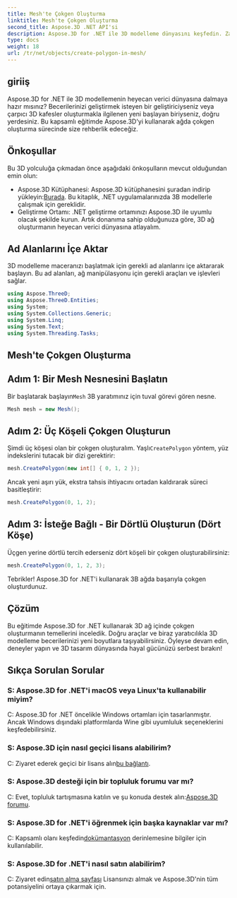 ```yaml
---
title: Mesh'te Çokgen Oluşturma
linktitle: Mesh'te Çokgen Oluşturma
second_title: Aspose.3D .NET API'si
description: Aspose.3D for .NET ile 3D modelleme dünyasını keşfedin. Zahmetsizce ağlarda çarpıcı çokgenler oluşturun. Sürükleyici bir geliştirme deneyimi için hemen indirin!
type: docs
weight: 18
url: /tr/net/objects/create-polygon-in-mesh/
---
```

## giriiş
Aspose.3D for .NET ile 3D modellemenin heyecan verici dünyasına dalmaya hazır mısınız? Becerilerinizi geliştirmek isteyen bir geliştiriciyseniz veya çarpıcı 3D kafesler oluşturmakla ilgilenen yeni başlayan biriyseniz, doğru yerdesiniz. Bu kapsamlı eğitimde Aspose.3D'yi kullanarak ağda çokgen oluşturma sürecinde size rehberlik edeceğiz.
## Önkoşullar
Bu 3D yolculuğa çıkmadan önce aşağıdaki önkoşulların mevcut olduğundan emin olun:
-  Aspose.3D Kütüphanesi: Aspose.3D kütüphanesini şuradan indirip yükleyin:[Burada](https://releases.aspose.com/3d/net/). Bu kitaplık, .NET uygulamalarınızda 3B modellerle çalışmak için gereklidir.
- Geliştirme Ortamı: .NET geliştirme ortamınızı Aspose.3D ile uyumlu olacak şekilde kurun.
Artık donanıma sahip olduğunuza göre, 3D ağ oluşturmanın heyecan verici dünyasına atlayalım.
## Ad Alanlarını İçe Aktar
3D modelleme maceranızı başlatmak için gerekli ad alanlarını içe aktararak başlayın. Bu ad alanları, ağ manipülasyonu için gerekli araçları ve işlevleri sağlar.
```csharp
using Aspose.ThreeD;
using Aspose.ThreeD.Entities;
using System;
using System.Collections.Generic;
using System.Linq;
using System.Text;
using System.Threading.Tasks;
```
## Mesh'te Çokgen Oluşturma
## Adım 1: Bir Mesh Nesnesini Başlatın
 Bir başlatarak başlayın`Mesh` 3B yaratımınız için tuval görevi gören nesne.
```csharp
Mesh mesh = new Mesh();
```
## Adım 2: Üç Köşeli Çokgen Oluşturun
 Şimdi üç köşesi olan bir çokgen oluşturalım. Yaşlı`CreatePolygon` yöntem, yüz indekslerini tutacak bir dizi gerektirir:
```csharp
mesh.CreatePolygon(new int[] { 0, 1, 2 });
```
Ancak yeni aşırı yük, ekstra tahsis ihtiyacını ortadan kaldırarak süreci basitleştirir:
```csharp
mesh.CreatePolygon(0, 1, 2);
```
## Adım 3: İsteğe Bağlı - Bir Dörtlü Oluşturun (Dört Köşe)
Üçgen yerine dörtlü tercih ederseniz dört köşeli bir çokgen oluşturabilirsiniz:
```csharp
mesh.CreatePolygon(0, 1, 2, 3);
```
Tebrikler! Aspose.3D for .NET'i kullanarak 3B ağda başarıyla çokgen oluşturdunuz.
## Çözüm
Bu eğitimde Aspose.3D for .NET kullanarak 3D ağ içinde çokgen oluşturmanın temellerini inceledik. Doğru araçlar ve biraz yaratıcılıkla 3D modelleme becerilerinizi yeni boyutlara taşıyabilirsiniz. Öyleyse devam edin, deneyler yapın ve 3D tasarım dünyasında hayal gücünüzü serbest bırakın!
## Sıkça Sorulan Sorular
### S: Aspose.3D for .NET'i macOS veya Linux'ta kullanabilir miyim?
C: Aspose.3D for .NET öncelikle Windows ortamları için tasarlanmıştır. Ancak Windows dışındaki platformlarda Wine gibi uyumluluk seçeneklerini keşfedebilirsiniz.
### S: Aspose.3D için nasıl geçici lisans alabilirim?
 C: Ziyaret ederek geçici bir lisans alın[bu bağlantı](https://purchase.aspose.com/temporary-license/).
### S: Aspose.3D desteği için bir topluluk forumu var mı?
 C: Evet, topluluk tartışmasına katılın ve şu konuda destek alın:[Aspose.3D forumu](https://forum.aspose.com/c/3d/18).
### S: Aspose.3D for .NET'i öğrenmek için başka kaynaklar var mı?
 C: Kapsamlı olanı keşfedin[dokümantasyon](https://reference.aspose.com/3d/net/) derinlemesine bilgiler için kullanılabilir.
### S: Aspose.3D for .NET'i nasıl satın alabilirim?
 C: Ziyaret edin[satın alma sayfası](https://purchase.aspose.com/buy) Lisansınızı almak ve Aspose.3D'nin tüm potansiyelini ortaya çıkarmak için.